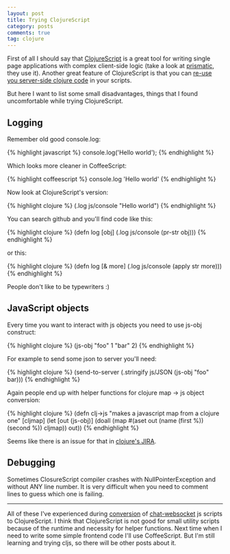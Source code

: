 ```yaml
---
layout: post
title: Trying ClojureScript
category: posts
comments: true
tag: clojure
---
```


First of all I should say that [ClojureScript][cs] is a great tool for writing single page applications with complex client-side logic (take a look at [prismatic][prismatic], they use it). Another great feature of ClojureScript is that you can [re-use you server-side clojure code][sharing] in your scripts.

But here I want to list some small disadvantages, things that I found uncomfortable while trying ClojureScript.

## Logging

Remember old good console.log:

{% highlight javascript %}
  console.log('Hello world');
{% endhighlight %}

Which looks more cleaner in CoffeeScript:

{% highlight coffeescript %}
  console.log 'Hello world'
{% endhighlight %}

Now look at ClojureScript's version:

{% highlight clojure %}
  (.log js/console "Hello world")
{% endhighlight %}

You can search github and you'll find code like this:

{% highlight clojure %}
  (defn log [obj]
      (.log js/console (pr-str obj)))
{% endhighlight %}

or this:

{% highlight clojure %}
  (defn log [& more]
    (.log js/console (apply str more)))
{% endhighlight %}

People don't like to be typewriters :)

## JavaScript objects

Every time you want to interact with js objects you need to use js-obj construct:

{% highlight clojure %}
  (js-obj "foo" 1 "bar" 2)
{% endhighlight %}

For example to send some json to server you'll need:

{% highlight clojure %}
  (send-to-server (.stringify js/JSON (js-obj "foo" bar)))
{% endhighlight %}

Again people end up with helper functions for clojure map -> js object conversion:

{% highlight clojure %}
  (defn clj->js
    "makes a javascript map from a clojure one"
    [cljmap]
    (let [out (js-obj)]
      (doall (map #(aset out (name (first %)) (second %)) cljmap))
      out))
{% endhighlight %}

<script src="https://gist.github.com/lynaghk/1141054.js"></script></script>

Seems like there is an issue for that in [clojure's JIRA][jira].

## Debugging

Sometimes ClosureScript compiler crashes with NullPointerException and without ANY line number. It is very difficult when you need to comment lines to guess which one is failing.

---

All of these I've experienced during [conversion][cljs] of [chat-websocket][chat] js scripts to ClojureScript. I think that ClojureScript is not good for small utility scripts because of the runtime and  necessity for helper functions. Next time when I need to write some simple frontend code I'll use CoffeeScript. But I'm still learning and trying cljs, so there will be other posts about it.

[cs]: https://github.com/clojure/clojurescript
[prismatic]: http://blog.getprismatic.com/ 
[sharing]: https://github.com/emezeske/lein-cljsbuild/blob/0.3.0/doc/CROSSOVERS.md
[jira]: http://dev.clojure.org/jira/browse/CLJS-37
[cljs]: https://github.com/http-kit/chat-websocket/blob/master/src-cljs/main.cljs
[chat]: https://github.com/http-kit/chat-websocket/
